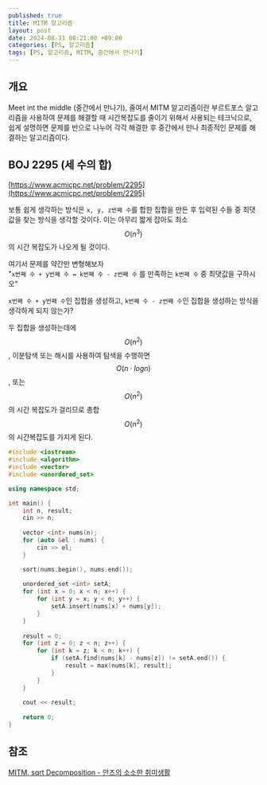 ```yaml
---
published: true
title: MITM 알고리즘
layout: post
date: 2024-08-31 00:21:00 +09:00
categories: [PS, 알고리즘]
tags: [PS, 알고리즘, MITM, 중간에서 만나기]
---
```


## **개요**
Meet int the middle (중간에서 만나기), 줄여서 MITM 알고리즘이란
부르트포스 알고리즘을 사용하여 문제를 해결할 때 시간복잡도를 줄이기 위해서 사용되는 테크닉으로, 
쉽게 설명하면 문제를 반으로 나누어 각각 해결한 후 중간에서 만나 최종적인 문제를 해결하는 알고리즘이다.

## **BOJ 2295 (세 수의 합)**
[https://www.acmicpc.net/problem/2295](https://www.acmicpc.net/problem/2295)

보통 쉽게 생각하는 방식은 `x, y, z번째 수`를 합한 집합을 만든 후 입력된 수들 중 최댓값을 찾는 방식을 생각할 것이다.
이는 아무리 짧게 잡아도 최소 $$O(n^3)$$의 시간 복잡도가 나오게 될 것이다.

여기서 문제를 약간만 변형해보자<br>
"`x번째 수 + y번째 수 = k번째 수 - z번째 수` 를 만족하는 `k번째 수` 중 최댓값을 구하시오"

`x번째 수 + y번째 수`인 집합을 생성하고, `k번째 수 - z번째 수`인 집합을 생성하는 방식을 생각하게 되지 않는가?

두 집합을 생성하는데에 $$O(n^2)$$, 이분탐색 또는 해시를 사용하여 탐색을 수행하면 
$$O(n\cdot logn)$$, 또는 $$O(n^2)$$의 시간 복잡도가 걸리므로
총합 $$O(n^2)$$의 시간복잡도를 가지게 된다.

```cpp
#include <iostream>
#include <algorithm>
#include <vector>
#include <unordered_set>

using namespace std;

int main() {
    int n, result;
    cin >> n;
    
    vector <int> nums(n);
    for (auto &el : nums) {
        cin >> el;
    }

    sort(nums.begin(), nums.end());
    
    unordered_set <int> setA;
    for (int x = 0; x < n; x++) {
        for (int y = x; y < n; y++) {
            setA.insert(nums[x] + nums[y]);
        }    
    }
    
    result = 0;
    for (int z = 0; z < n; z++) {
        for (int k = z; k < n; k++) {
            if (setA.find(nums[k] - nums[z]) != setA.end()) {
                result = max(nums[k], result);
            }
        }    
    }
    
    cout << result;
    
    return 0;
}
```

## **참조**
[MITM, sqrt Decomposition - 안즈의 소소한 취미생활](https://anz1217.tistory.com/127)<br>
